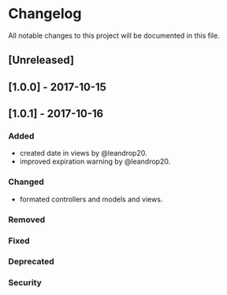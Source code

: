 # Changelog
All notable changes to this project will be documented in this file.

## [Unreleased]

## [1.0.0] - 2017-10-15

## [1.0.1] - 2017-10-16

### Added
- created date in views by @leandrop20.
- improved expiration warning by @leandrop20.

### Changed
- formated controllers and models and views.

### Removed
### Fixed
### Deprecated
### Security
